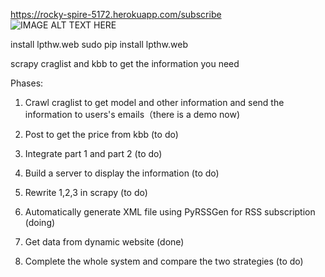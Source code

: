 
https://rocky-spire-5172.herokuapp.com/subscribe
![IMAGE ALT TEXT HERE](https://lh3.googleusercontent.com/-OtvaZMJViLs/VOy_lkCp6XI/AAAAAAAAAUc/ZJuV9RqdQCA/w532-h295/Project.png)

install lpthw.web 
sudo pip install lpthw.web

scrapy craglist and kbb to get the information you need

Phases:

  1.  Crawl craglist to get model and other information and send the information to users's emails（there is a demo now)

  2.  Post to get the price from kbb (to do)

  3.  Integrate part 1 and part 2 (to do)

  4.  Build a server to display the information (to do)

  5.  Rewrite 1,2,3 in scrapy (to do)
  
  6.  Automatically generate XML file using PyRSSGen for RSS subscription (doing)
  
  7.  Get data from dynamic website (done)

  8.  Complete the whole system and compare the two strategies (to do)

